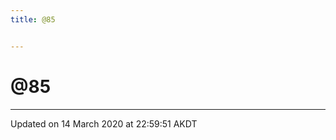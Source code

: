```yaml
---
title: @85


---
```


# @85























-------------------------------

Updated on 14 March 2020 at 22:59:51 AKDT
